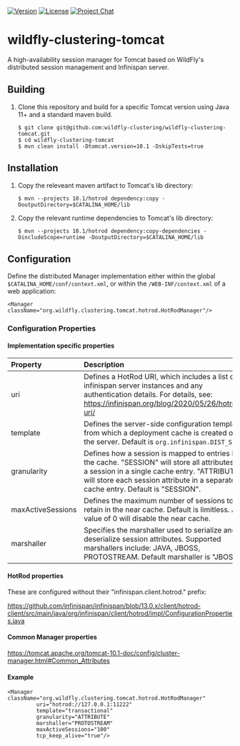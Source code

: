 [![Version](https://img.shields.io/maven-central/v/org.wildfly.clustering/wildfly-clustering-tomcat?style=for-the-badge&logo=redhat&logoColor=ee0000&label=latest)](https://search.maven.org/artifact/org.wildfly.clustering/wildfly-clustering-tomcat)
[![License](https://img.shields.io/github/license/wildfly-clustering/wildfly-clustering-tomcat?style=for-the-badge&logo=apache&logoColor=d22128)](https://www.apache.org/licenses/LICENSE-2.0)
[![Project Chat](https://img.shields.io/badge/zulip-chat-white.svg?style=for-the-badge&logo=zulip&logoColor=ffffff)](https://wildfly.zulipchat.com/#narrow/stream/wildfly-clustering)

# wildfly-clustering-tomcat

A high-availability session manager for Tomcat based on WildFly's distributed session management and Infinispan server.


## Building

1.	Clone this repository and build for a specific Tomcat version using Java 11+ and a standard maven build.

		$ git clone git@github.com:wildfly-clustering/wildfly-clustering-tomcat.git
		$ cd wildfly-clustering-tomcat
		$ mvn clean install -Dtomcat.version=10.1 -DskipTests=true

## Installation

1.	Copy the releveant maven artifact to Tomcat's lib directory:

		$ mvn --projects 10.1/hotrod dependency:copy -DoutputDirectory=$CATALINA_HOME/lib

1.	Copy the relevant runtime dependencies to Tomcat's lib directory:

		$ mvn --projects 10.1/hotrod dependency:copy-dependencies -DincludeScope=runtime -DoutputDirectory=$CATALINA_HOME/lib

## Configuration

Define the distributed Manager implementation either within the global `$CATALINA_HOME/conf/context.xml`, or within the `/WEB-INF/context.xml` of a web application:

	<Manager className="org.wildfly.clustering.tomcat.hotrod.HotRodManager"/>

### Configuration Properties

#### Implementation specific properties

|Property|Description|
|:---|:---|
|uri|Defines a HotRod URI, which includes a list of infinispan server instances and any authentication details. For details, see: https://infinispan.org/blog/2020/05/26/hotrod-uri/|
|template|Defines the server-side configuration template from which a deployment cache is created on the server. Default is `org.infinispan.DIST_SYNC`.|
|granularity|Defines how a session is mapped to entries in the cache. "SESSION" will store all attributes of a session in a single cache entry.  "ATTRIBUTE" will store each session attribute in a separate cache entry.  Default is "SESSION".|
|maxActiveSessions|Defines the maximum number of sessions to retain in the near cache. Default is limitless. A value of 0 will disable the near cache.|
|marshaller|Specifies the marshaller used to serialize and deserialize session attributes.  Supported marshallers include: JAVA, JBOSS, PROTOSTREAM.  Default marshaller is "JBOSS".|

#### HotRod properties

These are configured without their "infinispan.client.hotrod." prefix:

https://github.com/infinispan/infinispan/blob/13.0.x/client/hotrod-client/src/main/java/org/infinispan/client/hotrod/impl/ConfigurationProperties.java

#### Common Manager properties

https://tomcat.apache.org/tomcat-10.1-doc/config/cluster-manager.html#Common_Attributes

#### Example

	<Manager className="org.wildfly.clustering.tomcat.hotrod.HotRodManager"
	         uri="hotrod://127.0.0.1:11222"
	         template="transactional"
	         granularity="ATTRIBUTE"
	         marshaller="PROTOSTREAM"
	         maxActiveSessions="100"
	         tcp_keep_alive="true"/>
